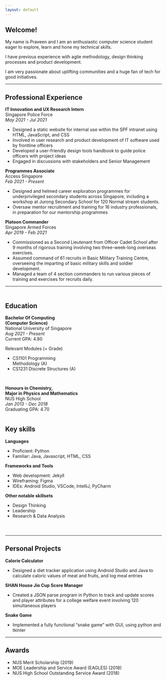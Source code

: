 ```yaml
---
layout: default
---
```


## Welcome!

My name is Praveen and I am an enthusiastic computer science student eager to explore, learn and hone my technical skills.

I have previous experience with agile methodology, design thinking processes and product development. 

I am very passionate about uplifting communities and a huge fan of tech for good initiatives.

<hr>

## Professional Experience

**IT Innovation and UX Research Intern** <br/>
Singapore Police Force <br/>
_May 2021 - Jul 2021_
*  Designed a static website for internal use within the SPF intranet using HTML, JavaScript, and CSS
*  Involved in user research and product development of IT software used by frontline officers
*  Developed a user-friendly design tools handbook to guide police officers with project ideas
*  Engaged in discussions with stakeholders and Senior Management

**Programmes Associate** <br/>
Access Singapore <br/>
_Feb 2021 - Present_
*  Designed and helmed career exploration programmes for underprivileged secondary students across Singapore, including a workshop at Jurong Secondary School for 120 Normal stream students.
*  Oversaw mentor recruitment and training for 16 industry professionals, in preparation for our mentorship programmes


**Platoon Commander** <br/>
Singapore Armed Forces <br/>
_Apr 2019 - Feb 2021_
*  Commissioned as a Second Lieutenant from Officer Cadet School after 9 months of rigorous training involving two three-week-long overseas exercises.
*  Assumed command of 61 recruits in Basic Military Training Centre, overseeing the imparting of basic military skills and soldier development.
*  Managed a team of 4 section commanders to run various pieces of training and exercises for recruits daily.

<hr>

<div class="row" style="margin-top: 20px;">
  <div class="column left">
    <h2 id="education">Education</h2>
      <p>
        <strong>Bachelor Of Computing <br/>(Computer Science)</strong> <br/>
        National University of Singapore <br/>
        <em>Aug 2021 - Present</em> <br/>
        Current GPA: 4.80 <br/>
        <!-- Relevant Modules (+ Grade) <br/>
        - CS1101 Programming <br/>
        &nbsp;&nbsp;Methodology (A) <br/>
        - CS1231 Discrete Structures (A) <br/> -->
        <p>
          Relevant Modules (+ Grade)
          <ul>
            <li>CS1101 Programming <br/>Methodology (A)</li>
            <li>CS1231 Discrete Structures (A)</li>
          </ul>
        </p>
      </p>
      <br/>
      <p>
        <strong>Honours in Chemistry, <br/>Major in Physics and Mathematics</strong> <br/>
        NUS High School <br/>
        <em>Jan 2013 - Dec 2018</em> <br/>
        Graduating GPA: 4.70
      </p>
  </div>
  <div class="column right">
    <h2 id="key-skills">Key skills</h2>
      <strong>Languages</strong>
      <ul>
        <li>Proficient: Python</li>
        <li>Familiar: Java, Javascript, HTML, CSS</li>
      </ul>
      <strong>Frameworks and Tools</strong>
      <ul>
        <li>Web development: Jekyll</li>
        <li>Wireframing: Figma</li>
        <li>IDEs: Android Studio, VSCode, IntelliJ, PyCharm</li>
      </ul>
      <strong>Other notable skillsets</strong>
      <ul>
        <li>Design Thinking</li>
        <li>Leadership</li>
        <li>Research &amp; Data Analysis</li>
      </ul>
  </div>
</div>

<hr style="margin-top: 40px">

## Personal Projects

**Calorie Calculator**
* Designed a diet tracker application using Android Studio and Java to calculate caloric values of meat and fruits, and log meal entries

**SHAN House Jio Cup Score Manager**
* Created a JSON parse program in Python to track and update scores and player attributes for a college welfare event involving 120 simultaneous players

**Snake Game**
* Implemented a fully functional “snake game” with GUI, using python and tkinter

<hr>

## Awards
* NUS Merit Scholarship (2019)
* MOE Leadership and Service Award (EAGLES) (2018)
* NUS High School Outstanding Service Award (2018)


